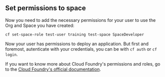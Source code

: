 Set permissions to space
------------------------

Now you need to add the necessary permissions for your user to use the Org and Space you have created:

```
cf set-space-role test-user training test-space SpaceDeveloper
```

Now your user has permissions to deploy an application. But first and foremost, autenticate with your credentials, you can be with `cf auth` or `cf login`.

If you want to know more about Cloud Foundry's permissions and roles, go to the [Cloud Foundry's official documentation](https://docs.cloudfoundry.org/concepts/roles.html#roles).
